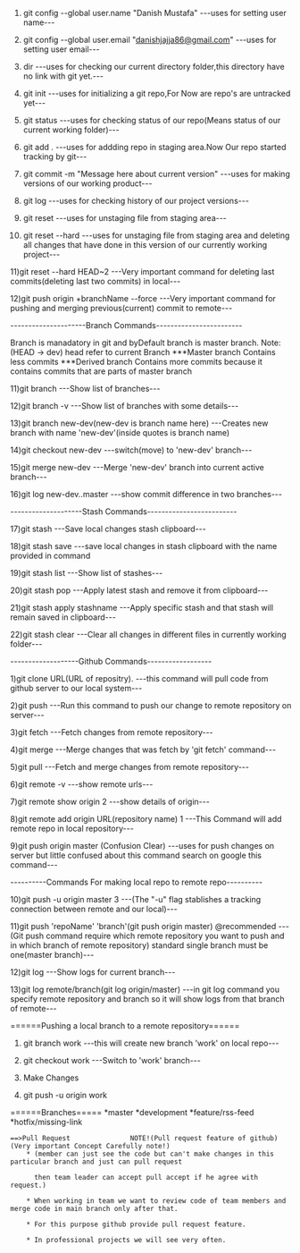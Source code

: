 1) git config --global user.name "Danish Mustafa"
---uses for setting user name---

2) git config --global user.email "danishjajja86@gmail.com"
---uses for setting user email---

3) dir
---uses for checking our current directory folder,this directory have no link with git yet.---

4) git init
---uses for initializing a git repo,For Now are repo's are untracked yet---

5) git status
---uses for checking status of our repo(Means status of our current working folder)---

6) git add .
---uses for addding repo in staging area.Now Our repo started tracking by git---

7) git commit -m "Message here about current version"
---uses for making versions of our working product---

8) git log
---uses for checking history of our project versions---

9) git reset
---uses for unstaging file from staging area---

10) git reset --hard
---uses for unstaging file from staging area and deleting all changes that have done in this version of our currently working project---

11)git reset --hard HEAD~2
---Very important command for deleting last commits(deleting last two commits) in local---

12)git push origin +branchName --force
---Very important command for pushing and merging previous(current) commit to remote---
 
---------------------Branch Commands------------------------

Branch is manadatory in git and byDefault branch is master branch.
Note: (HEAD -> dev) head refer to current Branch 
***Master branch Contains less commits 
***Derived branch Contains more commits because it contains commits that
are parts of master branch 



11)git branch
---Show list of branches---

12)git branch -v
---Show list of branches with some details---

13)git branch new-dev(new-dev is branch name here)
---Creates new branch with name 'new-dev'(inside quotes is branch name)

14)git checkout new-dev
---switch(move) to 'new-dev' branch---

15)git merge new-dev
---Merge 'new-dev' branch into current active branch---

16)git log new-dev..master
---show commit difference in two branches---

--------------------Stash Commands-------------------------

17)git stash
---Save local changes stash clipboard---

18)git stash save <name>
---save local changes in stash clipboard with the name provided in command

19)git stash list 
---Show list of stashes---

20)git stash pop
---Apply latest stash and remove it from clipboard---

21)git stash apply stashname
---Apply specific stash and that stash will remain saved in clipboard---

22)git stash clear
---Clear all changes in different files in currently working folder---

-------------------Github Commands------------------

1)git clone URL(URL of repositry).
---this command will pull code from github server to our local system---

2)git push 
---Run this command to push our change to remote repository on server---

3)git fetch
---Fetch changes from remote repository---

4)git merge
---Merge changes that was fetch by 'git fetch' command---

5)git pull
---Fetch and merge changes from remote repository---

6)git remote -v
---show remote urls---

7)git remote show origin              2
---show details of origin---

8)git remote add origin URL(repository name)           1
---This Command will add remote repo in local repository---

9)git push origin master             (Confusion Clear)
---uses for push changes on server but little confused about 
this command search on google this command---

----------Commands For making local repo to remote repo----------

10)git push -u origin master           3
---(The "-u" flag stablishes a tracking connection between 
remote and our local)---

11)git push 'repoName' 'branch'(git push origin master)      @recommended
---(Git push command require which remote repository you want
to push and in which branch of remote repository) standard single
 branch must be one(master branch)---

12)git log
---Show logs for current branch---

13)git log remote/branch(git log origin/master)
---in git log command you specify remote repository and branch 
so it will show logs from that branch of remote---


======Pushing a local branch to a remote repository======

1) git branch work
---this will create new branch 'work' on local repo---

2) git checkout work 
---Switch to 'work' branch---

3) Make Changes

4) git push -u origin work


======Branches=====
*master
*development
*feature/rss-feed
*hotfix/missing-link


	==>Pull Request               NOTE!(Pull request feature of github)					(Very important Concept Carefully note!)
		* (member can just see the code but can't make changes in this particular branch and just can pull request 

	  	  then team leader can accept pull accept if he agree with request.)

		* When working in team we want to review code of team members and merge code in main branch only after that.

		* For this purpose github provide pull request feature.

		* In professional projects we will see very often.
